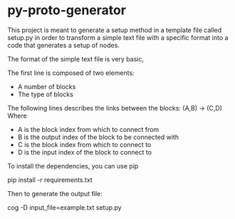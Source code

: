 py-proto-generator
==================

This project is meant to generate a setup method in a template file called setup.py
in order to transform a simple text file with a specific format into a code that generates
a setup of nodes.

The format of the simple text file is very basic,

The first line is composed of two elements:
- A number of blocks
- The type of blocks

The following lines describes the links between the blocks:
(A,B) -> (C,D)
Where
- A is the block index from which to connect from
- B is the output index of the block to be connected with
- C is the block index from which to connect to
- D is the input index of the block to connect to

To install the dependencies, you can use pip

pip install -r requirements.txt

Then to generate the output file:

cog -D input_file=example.txt setup.py
